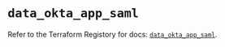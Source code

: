 # `data_okta_app_saml`

Refer to the Terraform Registory for docs: [`data_okta_app_saml`](https://www.terraform.io/docs/providers/okta/d/app_saml).
